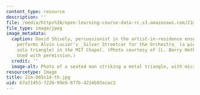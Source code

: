 ```yaml
---
content_type: resource
description: ''
file: /media/https%3A/open-learning-course-data-rc.s3.amazonaws.com/21m-065-introduction-to-musical-composition-spring-2014/67a31453722699e9877b4224b93ecac3_21m-065s14-th.jpg
file_type: image/jpeg
image_metadata:
  caption: David Shively, percussionist in the artist-in-residence ensemble Either/Or,
    performs Alvin Lucier's _Silver Streetcar for the Orchestra_ (a piece for amplified
    solo triangle) in the MIT Chapel. (Photo courtesy of [L. Barry Hetherington](http://www.lbarryhetherington.com/).
    Used with permission.)
  credit: ''
  image-alt: Photo of a seated man striking a metal triangle, with microphones.
resourcetype: Image
title: 21m-065s14-th.jpg
uid: 67a31453-7226-99e9-877b-4224b93ecac3
---
```

